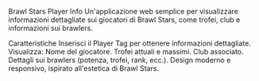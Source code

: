 Brawl Stars Player Info
Un'applicazione web semplice per visualizzare informazioni dettagliate sui giocatori di Brawl Stars, come trofei, club e informazioni sui brawlers.

Caratteristiche
Inserisci il Player Tag per ottenere informazioni dettagliate.
Visualizza:
Nome del giocatore.
Trofei attuali e massimi.
Club associato.
Dettagli sui brawlers (potenza, trofei, rank, ecc.).
Design moderno e responsivo, ispirato all'estetica di Brawl Stars.
